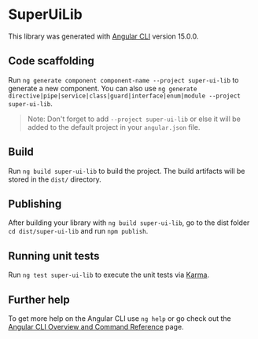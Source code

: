 # SuperUiLib

This library was generated with [Angular CLI](https://github.com/angular/angular-cli) version 15.0.0.

## Code scaffolding

Run `ng generate component component-name --project super-ui-lib` to generate a new component. You can also use `ng generate directive|pipe|service|class|guard|interface|enum|module --project super-ui-lib`.
> Note: Don't forget to add `--project super-ui-lib` or else it will be added to the default project in your `angular.json` file. 

## Build

Run `ng build super-ui-lib` to build the project. The build artifacts will be stored in the `dist/` directory.

## Publishing

After building your library with `ng build super-ui-lib`, go to the dist folder `cd dist/super-ui-lib` and run `npm publish`.

## Running unit tests

Run `ng test super-ui-lib` to execute the unit tests via [Karma](https://karma-runner.github.io).

## Further help

To get more help on the Angular CLI use `ng help` or go check out the [Angular CLI Overview and Command Reference](https://angular.io/cli) page.
